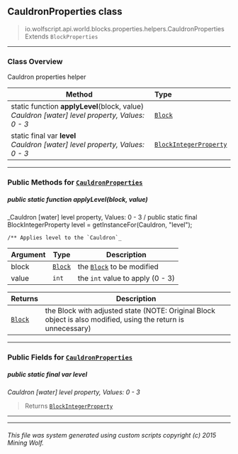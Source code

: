 ## CauldronProperties __class__

>io.wolfscript.api.world.blocks.properties.helpers.CauldronProperties
>Extends `BlockProperties`

---

### Class Overview

Cauldron properties helper

Method | Type   
--- | :--- 
static function __applyLevel__(block, value) <br> _Cauldron [water] level property, Values: 0 - 3_ | [`Block`](..\..\Block.md)
static final var __level__ <br> _Cauldron [water] level property, Values: 0 - 3_ | [`BlockIntegerProperty`](..\BlockIntegerProperty.md)



---


### Public Methods for [`CauldronProperties`](CauldronProperties.md)

##### <a id='applylevel'></a>public static function __applyLevel__(block, value)

_Cauldron [water] level property, Values: 0 - 3 /
    public static final BlockIntegerProperty level = getInstanceFor(Cauldron, "level");

    /** Applies level to the `Cauldron`_

Argument | Type | Description  
--- | --- | --- 
block | [`Block`](..\..\Block.md) | the [`Block`](..\..\Block.md) to be modified
value | `int` | the `int` value to apply (0 - 3)

Returns | Description
--- | --- 
[`Block`](..\..\Block.md) | the Block with adjusted state (NOTE: Original Block object is also modified, using the return is unnecessary)


---

### Public Fields for [`CauldronProperties`](CauldronProperties.md)

##### <a id='level'></a>public static final var __level__

_Cauldron [water] level property, Values: 0 - 3_

>Returns
>  [`BlockIntegerProperty`](..\BlockIntegerProperty.md)

---
---


###### This file was system generated using custom scripts copyright (c) 2015 Mining Wolf.
	

